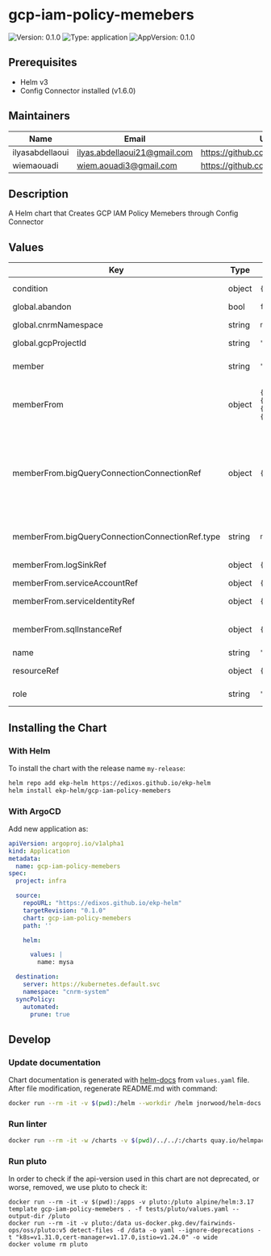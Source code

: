 # gcp-iam-policy-memebers

![Version: 0.1.0](https://img.shields.io/badge/Version-0.1.0-informational?style=flat-square) ![Type: application](https://img.shields.io/badge/Type-application-informational?style=flat-square) ![AppVersion: 0.1.0](https://img.shields.io/badge/AppVersion-0.1.0-informational?style=flat-square)

## Prerequisites

- Helm v3
- Config Connector installed (v1.6.0)

## Maintainers

| Name | Email | Url |
| ---- | ------ | --- |
| ilyasabdellaoui | <ilyas.abdellaoui21@gmail.com> | <https://github.com/ilyasabdellaoui> |
| wiemaouadi | <wiem.aouadi3@gmail.com> | <https://github.com/wiemaouadi> |

## Description

A Helm chart that Creates GCP IAM Policy Memebers through Config Connector

## Values

| Key | Type | Default | Description |
|-----|------|---------|-------------|
| condition | object | `{"description":"","expression":null,"title":null}` | Immutable. Optional. The condition under which the binding applies. |
| global.abandon | bool | `false` | Keep the resource even after the kcc resource deletion. |
| global.cnrmNamespace | string | `nil` | Allows to deploy in another namespace than the release one |
| global.gcpProjectId | string | `"myprojectid"` | Google Project ID |
| member | string | `"serviceAccount:iampolicymember@${PROJECT_ID}.iam.gserviceaccount.com"` | Immutable. The IAM identity to be bound to the role. Exactly one of 'member' or 'memberFrom' must be used. |
| memberFrom | object | `{"bigQueryConnectionConnectionRef":{"name":null,"namespace":null,"type":null},"logSinkRef":{"name":null,"namespace":null},"serviceAccountRef":{"name":null,"namespace":null},"serviceIdentityRef":{"name":null,"namespace":null},"sqlInstanceRef":{"name":null,"namespace":null}}` | Immutable. The IAM identity to be bound to the role. Exactly one of 'member' or 'memberFrom' must be used, and only one subfield within 'memberFrom' can be used. |
| memberFrom.bigQueryConnectionConnectionRef | object | `{"name":null,"namespace":null,"type":null}` | BigQueryConnectionConnection whose service account is to be bound to the role. Use the Type field to specifie the connection type. For "spark" connetion, the service account is in `status.observedState.spark.serviceAccountID`. For "cloudSQL" connection, the service account is in `status.observedState.cloudSQL.serviceAccountID`. For "cloudResource" connection, the service account is in `status.observedState.cloudResource.serviceAccountID`. |
| memberFrom.bigQueryConnectionConnectionRef.type | string | `nil` | Type field specifies the connection type of the BigQueryConnectionConnection resource, whose service account is to be bound to the role. |
| memberFrom.logSinkRef | object | `{"name":null,"namespace":null}` | The LoggingLogSink whose writer identity (i.e. its 'status.writerIdentity') is to be bound to the role. |
| memberFrom.serviceAccountRef | object | `{"name":null,"namespace":null}` | The IAMServiceAccount to be bound to the role. |
| memberFrom.serviceIdentityRef | object | `{"name":null,"namespace":null}` | The ServiceIdentity whose service account (i.e., its 'status.email') is to be bound to the role. |
| memberFrom.sqlInstanceRef | object | `{"name":null,"namespace":null}` | The SQLInstance whose service account (i.e. its 'status.serviceAccountEmailAddress') is to be bound to the role. |
| name | string | `"ekp-iam-policy-member"` | Name of the IAM Policy Member. |
| resourceRef | object | `{"apiVersion":null,"external":"projects/${PROJECT_ID}","kind":"Project","name":null,"namespace":null}` | Immutable. Required. The GCP resource to set the IAM policy on. |
| role | string | `"roles/editor"` | Immutable. Required. The role for which the Member will be bound. |

## Installing the Chart

### With Helm

To install the chart with the release name `my-release`:

```bash
helm repo add ekp-helm https://edixos.github.io/ekp-helm
helm install ekp-helm/gcp-iam-policy-memebers
```

### With ArgoCD

Add new application as:

```yaml
apiVersion: argoproj.io/v1alpha1
kind: Application
metadata:
  name: gcp-iam-policy-memebers
spec:
  project: infra

  source:
    repoURL: "https://edixos.github.io/ekp-helm"
    targetRevision: "0.1.0"
    chart: gcp-iam-policy-memebers
    path: ''

    helm:

      values: |
        name: mysa

  destination:
    server: https://kubernetes.default.svc
    namespace: "cnrm-system"
  syncPolicy:
    automated:
      prune: true
```

## Develop

### Update documentation

Chart documentation is generated with [helm-docs](https://github.com/norwoodj/helm-docs) from `values.yaml` file.
After file modification, regenerate README.md with command:

```bash
docker run --rm -it -v $(pwd):/helm --workdir /helm jnorwood/helm-docs:v1.14.2 helm-docs
```

### Run linter

```bash
docker run --rm -it -w /charts -v $(pwd)/../../:/charts quay.io/helmpack/chart-testing:v3.12.0 ct lint --charts /charts/charts/gcp-iam-policy-memebers --config /charts/charts/gcp-iam-policy-memebers/ct.yaml
```

### Run pluto

In order to check if the api-version used in this chart are not deprecated, or worse, removed, we use pluto to check it:

```
docker run --rm -it -v $(pwd):/apps -v pluto:/pluto alpine/helm:3.17 template gcp-iam-policy-memebers . -f tests/pluto/values.yaml --output-dir /pluto
docker run --rm -it -v pluto:/data us-docker.pkg.dev/fairwinds-ops/oss/pluto:v5 detect-files -d /data -o yaml --ignore-deprecations -t "k8s=v1.31.0,cert-manager=v1.17.0,istio=v1.24.0" -o wide
docker volume rm pluto
```

